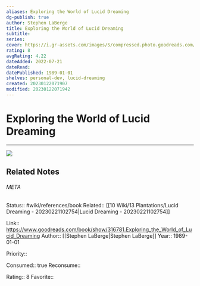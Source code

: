 ```yaml
---
aliases: Exploring the World of Lucid Dreaming
dg-publish: true
author: Stephen LaBerge
title: Exploring the World of Lucid Dreaming
subtitle: 
series: 
cover: https://i.gr-assets.com/images/S/compressed.photo.goodreads.com/books/1320559467l/316781.jpg
rating: 8
avgRating: 4.22
dateAdded: 2022-07-21
dateRead: 
datePublished: 1989-01-01
shelves: personal-dev, lucid-dreaming
created: 20230122071907
modified: 20230122071942
---
```

# Exploring the World of Lucid Dreaming
---
![](https://i.gr-assets.com/images/S/compressed.photo.goodreads.com/books/1320559467l/316781.jpg)

## Related Notes




###### META
Status:: #wiki/references/book
Related:: [[10 Wiki/13 Plantations/Lucid Dreaming - 20230221102754\|Lucid Dreaming - 20230221102754]]

Link:: https://www.goodreads.com/book/show/316781.Exploring_the_World_of_Lucid_Dreaming
Author:: [[Stephen LaBerge\|Stephen LaBerge]]
Year:: 1989-01-01

Priority:: 

Consumed:: true
Reconsume:: 

Rating:: 8
Favorite:: 
